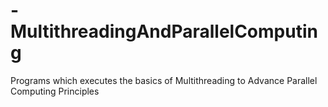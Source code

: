 # -MultithreadingAndParallelComputing
Programs which executes the basics of Multithreading to Advance Parallel Computing Principles
